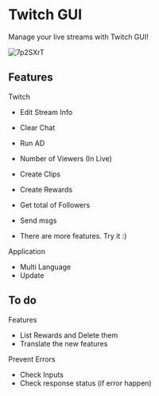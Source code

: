 # Twitch GUI
Manage your live streams with Twitch GUI!

![7p2SXrT](https://github.com/Medronic/TwitchGUI/assets/38893379/19e3a9ea-f3c0-4850-b42a-e94e76030ce7)

## Features
Twitch 
- Edit Stream Info
- Clear Chat
- Run AD
- Number of Viewers (In Live)
- Create Clips
- Create Rewards
- Get total of Followers
- Send msgs

- There are more features. Try it :)

Application
- Multi Language
- Update

## To do
Features
- List Rewards and Delete them
- Translate the new features

Prevent Errors
- Check Inputs
- Check response status (if error happen)
